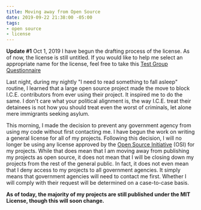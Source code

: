 ```yaml
---
title: Moving away from Open Source
date: 2019-09-22 21:38:00 -05:00
tags:
- open source
- license
---
```


**Update #1** Oct 1, 2019
I have begun the drafting process of the license. As of now, the license is still untitled. If you would like to help me select an appropriate name for the license, feel free to take this [Test Group Questionnaire](https://g16.click/2o3z9c2)

Last night, during my nightly "I need to read something to fall asleep" routine, I learned that a large open source project made the move to block I.C.E. contributors from ever using their project. It inspired me to do the same. I don't care what your political alignment is, the way I.C.E. treat their detainees is not how you should treat even the worst of criminals, let alone mere immigrants seeking asylum.

This morning, I made the decision to prevent any government agency from using my code without first contacting me. I have begun the work on writing a general license for all of my projects. Following this decision, I will no longer be using any license approved by the [Open Source Initiative](https://opensource.org) (OSI) for my projects. While that does mean that I am moving away from publishing my projects as open source, it does not mean that I will be closing down my projects from the rest of the general public. In fact, it does not even mean that I deny access to my projects to all government agencies. It simply means that government agencies will need to contact me first. Whether I will comply with their request will be determined on a case-to-case basis.

**As of today, the majority of my projects are still published under the MIT License, though this will soon change.**